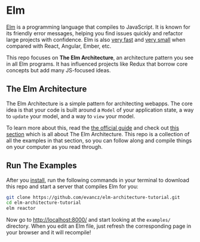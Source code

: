 # Elm

[Elm](https://elm-lang.org/) is a programming language that compiles to JavaScript. It is known for its friendly error messages, helping you find issues quickly and refactor large projects with confidence. Elm is also [very fast](https://elm-lang.org/blog/blazing-fast-html-round-two) and [very small](https://elm-lang.org/blog/small-assets-without-the-headache) when compared with React, Angular, Ember, etc.

This repo focuses on **The Elm Architecture**, an architecture pattern you see in all Elm programs. It has influenced projects like Redux that borrow core concepts but add many JS-focused ideas.


## The Elm Architecture

The Elm Architecture is a simple pattern for architecting webapps. The core idea is that your code is built around a `Model` of your application state, a way to `update` your model, and a way to `view` your model.

To learn more about this, read the [the official guide][guide] and check out [this section][arch] which is all about The Elm Architecture. This repo is a collection of all the examples in that section, so you can follow along and compile things on your computer as you read through.

[guide]: https://guide.elm-lang.org/
[arch]: https://guide.elm-lang.org/architecture/


## Run The Examples

After you [install](https://guide.elm-lang.org/install.html), run the following commands in your terminal to download this repo and start a server that compiles Elm for you:

```bash
git clone https://github.com/evancz/elm-architecture-tutorial.git
cd elm-architecture-tutorial
elm reactor
```

Now go to [http://localhost:8000/](http://localhost:8000/) and start looking at the `examples/` directory. When you edit an Elm file, just refresh the corresponding page in your browser and it will recompile!
